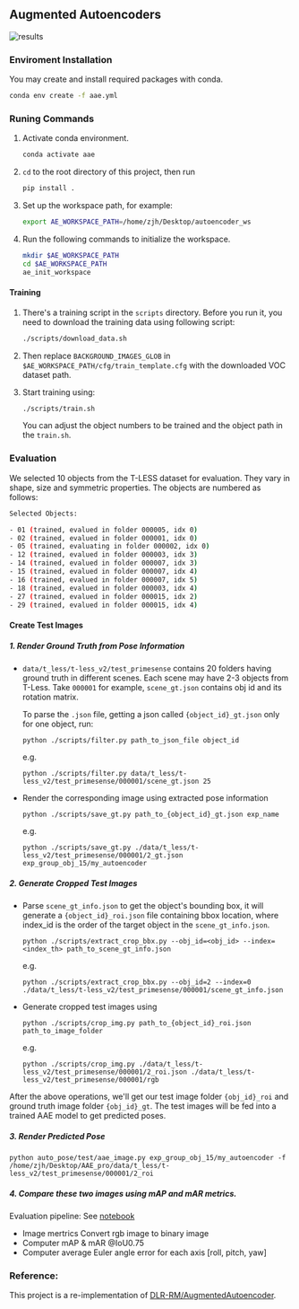 ## Augmented Autoencoders  

![results](./visual/aae_res/combined_image_vertical.png)

### Enviroment Installation
You may create and install required packages with conda.

```bash
conda env create -f aae.yml
```

### Runing Commands

1. Activate conda environment.
   ```bash
   conda activate aae
   ```
2. `cd` to the root directory of this project, then run
   ```bash
   pip install .
   ```
3. Set up the workspace path, for example:
   ```bash
   export AE_WORKSPACE_PATH=/home/zjh/Desktop/autoencoder_ws  
   ```
4. Run the following commands to initialize the workspace.
   ```bash
   mkdir $AE_WORKSPACE_PATH
   cd $AE_WORKSPACE_PATH
   ae_init_workspace
   ```

#### Training
1. There's a training script in the `scripts` directory. Before you run it, you need to download the training data using following script:
   ```bash
   ./scripts/download_data.sh
   ```

2. Then replace `BACKGROUND_IMAGES_GLOB` in `$AE_WORKSPACE_PATH/cfg/train_template.cfg` with the downloaded VOC dataset path.

3. Start training using:
    ```bash
    ./scripts/train.sh
    ```
    You can adjust the object numbers to be trained and the object path in the `train.sh`.

### Evaluation
We selected 10 objects from the T-LESS dataset for evaluation. They vary in shape, size and symmetric properties. The objects are numbered as follows:

```bash
Selected Objects:

- 01 (trained, evalued in folder 000005, idx 0)
- 02 (trained, evalued in folder 000001, idx 0)
- 05 (trained, evaluating in folder 000002, idx 0)
- 12 (trained, evalued in folder 000003, idx 3)
- 14 (trained, evalued in folder 000007, idx 3)
- 15 (trained, evalued in folder 000007, idx 4)
- 16 (trained, evalued in folder 000007, idx 5)
- 18 (trained, evalued in folder 000003, idx 4)
- 27 (trained, evalued in folder 000015, idx 2)
- 29 (trained, evalued in folder 000015, idx 4)
```

#### Create Test Images
##### 1. Render Ground Truth from Pose Information
- `data/t_less/t-less_v2/test_primesense` contains 20 folders having ground truth in different scenes. Each scene may have 2-3 objects from T-Less. Take `000001` for example,  `scene_gt.json` contains obj id and its rotation matrix.
   
  To parse the `.json` file, getting a json called `{object_id}_gt.json` only for one object, run: 

  ```shell
  python ./scripts/filter.py path_to_json_file object_id
  ```
  e.g.
  ```shell 
  python ./scripts/filter.py data/t_less/t-less_v2/test_primesense/000001/scene_gt.json 25
  ```

- Render the corresponding image using extracted pose information

  ```shell
  python ./scripts/save_gt.py path_to_{object_id}_gt.json exp_name
  ```
  e.g.
  ```shell
  python ./scripts/save_gt.py ./data/t_less/t-less_v2/test_primesense/000001/2_gt.json exp_group_obj_15/my_autoencoder
  ```

##### 2. Generate Cropped Test Images
-  Parse `scene_gt_info.json` to get the object's bounding box, it will generate a `{object_id}_roi.json` file containing bbox location, where index_id is the order of the target object in the `scene_gt_info.json`.
   
   ```shell
   python ./scripts/extract_crop_bbx.py --obj_id=<obj_id> --index=<index_th> path_to_scene_gt_info.json
   ```
   e.g.
   ```shell
   python ./scripts/extract_crop_bbx.py --obj_id=2 --index=0 ./data/t_less/t-less_v2/test_primesense/000001/scene_gt_info.json
   ```
- Generate cropped test images using
  ```shell
  python ./scripts/crop_img.py path_to_{object_id}_roi.json path_to_image_folder
  ```
  e.g.
  ```shell
  python ./scripts/crop_img.py ./data/t_less/t-less_v2/test_primesense/000001/2_roi.json ./data/t_less/t-less_v2/test_primesense/000001/rgb
  ```
After the above operations, we'll get our test image folder `{obj_id}_roi` and ground truth image folder `{obj_id}_gt`. The test images will be fed into a trained AAE model to get predicted poses.

##### 3. Render Predicted Pose
   ```shell
   python auto_pose/test/aae_image.py exp_group_obj_15/my_autoencoder -f /home/zjh/Desktop/AAE_pro/data/t_less/t-less_v2/test_primesense/000001/2_roi   
   ```

##### 4. Compare these two images using mAP and mAR metrics.
Evaluation pipeline: See [notebook](./evaluate.ipynb)
- Image mertrics
  Convert rgb image to binary image
- Computer mAP & mAR @IoU0.75
- Computer average Euler angle error for each axis [roll, pitch, yaw]


### Reference: 
This project is a re-implementation of [DLR-RM/AugmentedAutoencoder](https://github.com/DLR-RM/AugmentedAutoencoder).